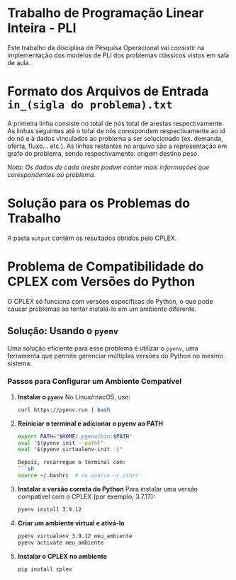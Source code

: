 
# Trabalho de Programação Linear Inteira - PLI

Este trabalho da disciplina de Pesquisa Operacional vai consistir na implementação dos modelos
de PLI dos problemas clássicos vistos em sala de aula.

# Formato dos Arquivos de Entrada `in_(sigla do problema).txt`

A primeira linha consiste no total de nós total de arestas respectivamente. As linhas seguintes até o total de nós corespondem respectivamente ao id do nó e à dados vinculados ao problema a ser solucionado (ex. demanda, oferta, fluxo... etc.). As linhas restantes no arquivo são a representação em grafo do problema, sendo respectivamente: origem destino peso.

*Nota: Os dados de cada aresta podem conter mais informações que corespondentes ao problema.*

# Solução para os Problemas do Trabalho

A pasta `output` contêm os resultados obtidos pelo CPLEX.

# Problema de Compatibilidade do CPLEX com Versões do Python  

O CPLEX só funciona com versões específicas do Python, o que pode causar problemas ao tentar instalá-lo em um ambiente diferente. 

## Solução: Usando o `pyenv`

Uma solução eficiente para esse problema é utilizar o `pyenv`, uma ferramenta que permite gerenciar múltiplas versões do Python no mesmo sistema.  

### Passos para Configurar um Ambiente Compatível

1. **Instalar o `pyenv`**
   No Linux/macOS, use:
   ```sh
   curl https://pyenv.run | bash

2. **Reiniciar o terminal e adicionar o pyenv ao PATH**
    ```sh
    export PATH="$HOME/.pyenv/bin:$PATH"
    eval "$(pyenv init --path)"
    eval "$(pyenv virtualenv-init -)"

    Depois, recarregue o terminal com:
    ```sh
    source ~/.bashrc  # ou source ~/.zshrc


3. **Instalar a versão correta do Python**
    Para instalar uma versão compatível com o CPLEX (por exemplo, 3.7.17):
    ```sh
    pyenv install 3.9.12

4. **Criar um ambiente virtual e ativá-lo**
    ```sh
    pyenv virtualenv 3.9.12 meu_ambiente
    pyenv activate meu_ambiente

5. **Instalar o CPLEX no ambiente**
    ```sh
    pip install cplex
